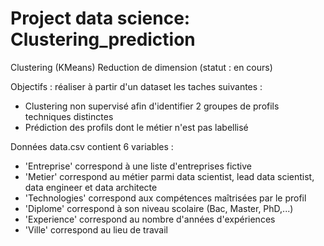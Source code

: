 # Project data science: Clustering_prediction
Clustering (KMeans) Reduction de dimension (statut : en cours)

Objectifs : réaliser à partir d'un dataset les taches suivantes :

 - Clustering non supervisé afin d'identifier 2 groupes de profils techniques distinctes
 - Prédiction des profils dont le métier n'est pas labellisé

Données
data.csv contient 6 variables :

- 'Entreprise' correspond à une liste d'entreprises fictive
- 'Metier' correspond au métier parmi data scientist, lead data scientist, data engineer et data architecte
- 'Technologies' correspond aux compétences maîtrisées par le profil
- 'Diplome' correspond à son niveau scolaire (Bac, Master, PhD,...)
- 'Experience' correspond au nombre d'années d'expériences
- 'Ville' correspond au lieu de travail
